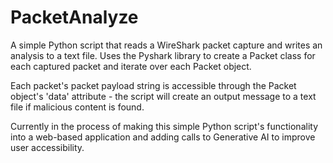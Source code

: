 # PacketAnalyze
A simple Python script that reads a WireShark packet capture and writes an analysis to a text file.
Uses the Pyshark library to create a Packet class for each captured packet and iterate 
over each Packet object.

Each packet's packet payload string is accessible through the Packet object's 'data' 
attribute - the script will create an output message to a text file if malicious 
content is found.

Currently in the process of making this simple Python script's functionality into a 
web-based application and adding calls to Generative AI to improve user accessibility.